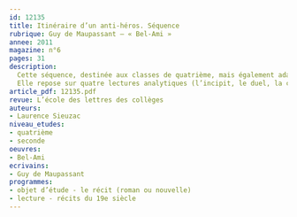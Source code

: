 ```yaml
---
id: 12135
title: Itinéraire d’un anti-héros. Séquence
rubrique: Guy de Maupassant – « Bel-Ami »
annee: 2011
magazine: n°6
pages: 31
description: 
  Cette séquence, destinée aux classes de quatrième, mais également adaptable pour des classes de seconde, répond à la problématique suivante – Bel-Ami est-il un héros ?
  Elle repose sur quatre lectures analytiques (l’incipit, le duel, la conquête de Mme Walter, l’excipit), une analyse comparée sur le thème « À nous deux, Paris » (avec des extraits de « L’Éducation sentimentale », du « Père Goriot », du « Rouge et le Noir » et de « La Curée »). L’objectif principal étant la lecture d’une œuvre du XIXe siècle, elle présente le courant réaliste et centre son propos méthodologique sur la notion de héros. L’article propose donc d’étudier la technique du portrait, les procédés de désignation et de caractérisation et, plus particulièrement, l’adjectif qualificatif.
article_pdf: 12135.pdf
revue: L’école des lettres des collèges
auteurs:
- Laurence Sieuzac
niveau_etudes:
- quatrième
- seconde
oeuvres:
- Bel-Ami
ecrivains:
- Guy de Maupassant
programmes:
- objet d’étude - le récit (roman ou nouvelle)
- lecture - récits du 19e siècle
---
```

